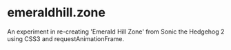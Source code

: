 emeraldhill.zone
================

An experiment in re-creating 'Emerald Hill Zone' from Sonic the Hedgehog 2 using CSS3 and requestAnimationFrame.
